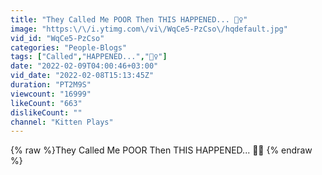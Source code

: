 ```yaml
---
title: "They Called Me POOR Then THIS HAPPENED... 🤦‍♀️"
image: "https:\/\/i.ytimg.com\/vi\/WqCe5-PzCso\/hqdefault.jpg"
vid_id: "WqCe5-PzCso"
categories: "People-Blogs"
tags: ["Called","HAPPENED...","🤦‍♀️"]
date: "2022-02-09T04:00:46+03:00"
vid_date: "2022-02-08T15:13:45Z"
duration: "PT2M9S"
viewcount: "16999"
likeCount: "663"
dislikeCount: ""
channel: "Kitten Plays"
---
```

{% raw %}They Called Me POOR Then THIS HAPPENED... 🤦‍♀️ {% endraw %}
